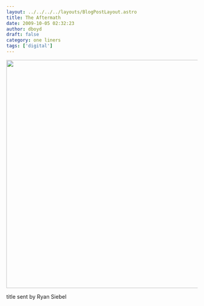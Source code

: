 ```yaml
---
layout: ../../../../layouts/BlogPostLayout.astro
title: The Aftermath
date: 2009-10-05 02:32:23
author: dboyd
draft: false
category: one liners
tags: ['digital']
---
```

<img
    src="https://img.selfiespirits.com/images/2009/10/aftermath.jpg"
    alt=""
    style="width: auto; height: clamp(0px, 95vh, 600px);"
/>

title sent by Ryan Siebel